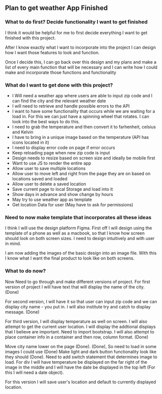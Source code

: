 ## Plan to get weather App Finished 

### What to do first? Decide functionality I want to get finished 
I think it would be helpful for me to first decide everything I want to get 
finished with this project. 

After I know exactly what I want to incorporate into the project I can design how I want those features to look and function. 

Once I decide this, I can go back over this design and my plans and make a list of every main function that will be necessary and I can write how I could make and incorporate those functions and functionality 

### What do I want to get done with this project? 

- I Will need a weather app where users are able to input zip code and I can find the city and the relevant weather date 
- I will need to retrieve and handle possible errors to the API 
- I want to have some functionality that occurs while we are waiting for a load in. For this we can just have a spinning wheel that rotates. I can look into the best ways to do this. 
- I need to grab the temperature and then convert it to farhenheit, celsius and Kelvin 
- I have to bring in a unique image based on the temperature (API has icons located in it)
- I need to display error code on page if error occurs 
- Keep reloading page when new zip code is input 
- Design needs to resize based on screen size and ideally be mobile first 
- Want to use JS to render the entire app 
- Allow user to save multiple locations 
- Allow user to move left and right from the page they are on based on locations saved and loaded 
- Allow user to delete a saved location 
- Save current page to local Storage and load into it 
- Show days in advance and show change by hours 
- May try to use weather app as template 
- Get location Data for user (May have to ask for permissions)


### Need to now make template that incorporates all these ideas 

I think I will use the design platform Figma. First off I will design using the template of a phone as well as a macbook, so that I know how screen should look on both screen sizes. I need to design intuitively and with user in mind. 

I am now adding the images of the basic design into an image file. With this I know what I want the final product to look like on both screens. 

### What to do now? 

Now Need to go through and make different versions of project. For first version of project I will have text that will display the name of 
the city. (Done)

For second version, I will have it so that user can input zip code and we can display city name - you put in. I will also institute try and catch to display message. (Done)

For third version, I will display temperature as well on screen. I will also attempt to get the current user location. I will display the addtional displays that I believe are important. Need to import bootstrap. I will also attempt to place container info in a container and then row, column format. (Done)

Move city name lower on the page (Done). (Done), So need to load in some images I could use (Done)  Make light and dark button functionality look like they should (Done). Need to add switch statement that determines image to load. For div I will have temperature be displayed on the far right of the image in the middle and I will have the date be displayed in the top left (For this I will need a date object). 

For this version I will save user's location and default to currently displayed location. 